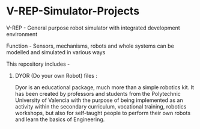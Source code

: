 # V-REP-Simulator-Projects

V-REP - 
General purpose robot simulator with integrated development environment

Function - 
Sensors, mechanisms, robots and whole systems can be modelled and simulated in various ways


This repository includes - 

1. DYOR (Do your own Robot) files : 

   Dyor is an educational package, much more than a simple robotics kit. It has been created by professors and students from the Polytechnic University of Valencia with the purpose of      being implemented as an activity within the secondary curriculum, vocational training, robotics workshops, but also for self-taught people to perform their own robots and learn the      basics of Engineering.
